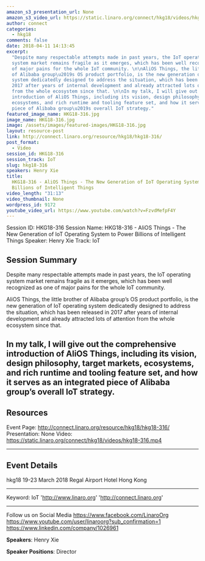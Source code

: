 ```yaml
---
amazon_s3_presentation_url: None
amazon_s3_video_url: https://static.linaro.org/connect/hkg18/videos/hkg18-316.mp4
author: connect
categories:
  - hkg18
comments: false
date: 2018-04-11 14:13:45
excerpt:
  "Despite many respectable attempts made in past years, the IoT operating
  system market remains fragile as it emerges, which has been well recognized as one
  of major pains for the whole IoT community. \n\nAliOS Things, the little brother
  of Alibaba group\u2019s OS product portfolio, is the new generation of IoT operating
  system dedicatedly designed to address the situation, which has been released in
  2017 after years of internal development and already attracted lots of attention
  from the whole ecosystem since that. \n\nIn my talk, I will give out the comprehensive
  introduction of AliOS Things, including its vision, design philosophy, target markets,
  ecosystems, and rich runtime and tooling feature set, and how it serves as an integrated
  piece of Alibaba group\u2019s overall IoT strategy."
featured_image_name: HKG18-316.jpg
image_name: HKG18-316.jpg
image: /assets/images/featured-images/HKG18-316.jpg
layout: resource-post
link: http://connect.linaro.org/resource/hkg18/hkg18-316/
post_format:
  - Video
session_id: HKG18-316
session_track: IoT
slug: hkg18-316
speakers: Henry Xie
title:
  HKG18-316 - AliOS Things - The New Generation of IoT Operating System to Power
  Billions of Intelligent Things
video_length: "31:13"
video_thumbnail: None
wordpress_id: 9172
youtube_video_url: https://www.youtube.com/watch?v=FzvdMefpF4Y
---
```


Session ID: HKG18-316
Session Name: HKG18-316 - AliOS Things - The New Generation of IoT Operating System to Power Billions of Intelligent Things
Speaker: Henry Xie
Track: IoT

## Session Summary

Despite many respectable attempts made in past years, the IoT operating system market remains fragile as it emerges, which has been well recognized as one of major pains for the whole IoT community.

AliOS Things, the little brother of Alibaba group’s OS product portfolio, is the new generation of IoT operating system dedicatedly designed to address the situation, which has been released in 2017 after years of internal development and already attracted lots of attention from the whole ecosystem since that.

## In my talk, I will give out the comprehensive introduction of AliOS Things, including its vision, design philosophy, target markets, ecosystems, and rich runtime and tooling feature set, and how it serves as an integrated piece of Alibaba group’s overall IoT strategy.

## Resources

Event Page: http://connect.linaro.org/resource/hkg18/hkg18-316/
Presentation: None
Video: https://static.linaro.org/connect/hkg18/videos/hkg18-316.mp4

---

## Event Details

hkg18
19-23 March 2018
Regal Airport Hotel Hong Kong

---

Keyword: IoT
'http://www.linaro.org'
'http://connect.linaro.org'

---

Follow us on Social Media
https://www.facebook.com/LinaroOrg
https://www.youtube.com/user/linaroorg?sub_confirmation=1
https://www.linkedin.com/company/1026961

**Speakers**: Henry Xie

**Speaker Positions**: Director
